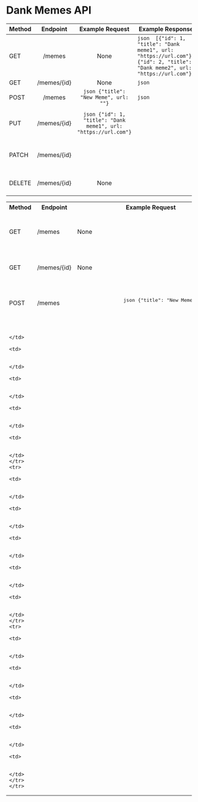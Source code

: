 # Dank Memes API

| Method |  Endpoint   |                           Example Request                            | Example Response                                                                                                                  | Description                                 |
|--------|:-----------:|:--------------------------------------------------------------------:|-----------------------------------------------------------------------------------------------------------------------------------|---------------------------------------------|
| GET    |   /memes    |                                 None                                 | ```json  [{"id": 1, "title": "Dank meme1", url: "https://url.com"}, {"id": 2, "title": "Dank meme2", url: "https://url.com"}] ``` | Returns a list of all memes                 |
| GET    | /memes/{id} |                                 None                                 | ```json   ```                                                             |  |
| POST   |   /memes    |              `json {"title": "New Meme", url: ""}`               | ```json ```                                                                                |  |
| PUT    | /memes/{id} | ```json {"id": 1, "title": "Dank meme1", url: "https://url.com"} ``` |                                                                                                                                   | Updates the meme with the given id          |
| PATCH  | /memes/{id} |                                                                      |                                                                                                                                   | Updates part of the meme with the given id  |
| DELETE | /memes/{id} |                                 None                                 |                                                                                                                                   | Deletes the meme with the given id          |

<table>
    <tr>
        <th>
            Method
        </th>
        <th>
            Endpoint
        </th>
        <th>
            Example Request
        </th>
        <th>
            Example Response
        </th>
        <th>
            Description
        </th>
    </tr>
    <tr>
        <td>
            GET
        </td>
        <td>
            /memes
        </td>
        <td>
            None
        </td>
        <td>
            <pre>
                [
                    {"id": 1, "title": "Dank meme1", url: "https://url.com" },
                    {"id": 2, "title": "Dank meme2", url: "https://url.com"}
                ] 
            </pre>
        </td>
        <td>
            Returns a list of all memes
        </td>
    <tr>
        <td>
            GET
        </td>
        <td>
            /memes/{id}
        </td>
        <td>
            None
        </td>
        <td>
            <pre>
                {"id": 1, "title": "Dank meme1", url: "https://url.com"}       
            </pre>
        </td>
        <td>
            Returns the meme with the given id else 404       
        </td>
    </tr>
    <tr>
        <td>
            POST
        </td>
        <td>
            /memes
        </td>
        <td>
            <pre>
                json {"title": "New Meme", url: ""}
            </pre>
        </td>
        <td>
            <pre>
                {"id": 3, "title": "New Meme", url: ""}
            </pre>
        </td>
        <td>
            Creates a new meme with auto incremented id   
        </td>
    </tr>
    <tr>
        <td>
            
        </td>
        <td>
            
        </td>
        <td>
            
        </td>
        <td>
            
        </td>
        <td>
            
        </td>
    </tr>
    <tr>
        <td>
            
        </td>
        <td>
            
        </td>
        <td>
            
        </td>
        <td>
            
        </td>
        <td>
            
        </td>
    </tr>
    <tr>
        <td>
            
        </td>
        <td>
            
        </td>
        <td>
            
        </td>
        <td>
            
        </td>
        <td>
            
        </td>
    </tr>
    </tr>
</table>





